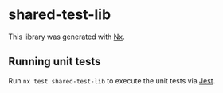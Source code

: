# shared-test-lib

This library was generated with [Nx](https://nx.dev).

## Running unit tests

Run `nx test shared-test-lib` to execute the unit tests via [Jest](https://jestjs.io).
